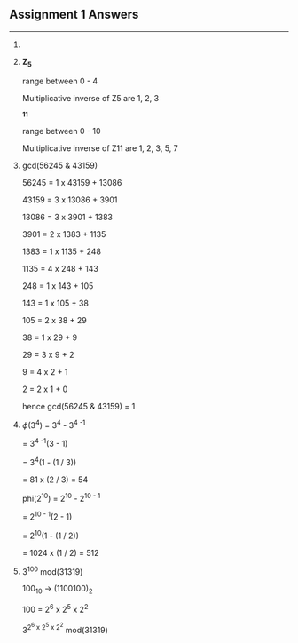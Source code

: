 ## Assignment 1 Answers
---

1. 

2. __Z<sub>5<sub>__

    range between 0 - 4

    Multiplicative inverse of Z5 are 1, 2, 3

    __<sub>11<sub>__

    range between 0 - 10

    Multiplicative inverse of Z11 are 1, 2, 3, 5, 7

3.  gcd(56245 & 43159)

    56245 = 1 x 43159 + 13086
    
    43159 = 3 x 13086 + 3901
    
    13086 = 3 x 3901 + 1383
    
    3901 = 2 x 1383 + 1135
    
    1383 = 1 x 1135 + 248
    
    1135 = 4 x 248 + 143
    
    248 = 1 x 143 + 105
    
    143 = 1 x 105 + 38
    
    105 = 2 x 38 + 29
    
    38 = 1 x 29 + 9
    
    29 = 3 x 9 + 2
    
    9 = 4 x 2 + 1
    
    2 = 2 x 1 + 0

    hence gcd(56245 & 43159) = 1

4. $\phi$(3<sup>4</sup>) = 3<sup>4</sup> - 3<sup>4 -1</sup>
    
    = 3<sup>4 -1</sup>(3 - 1)
    
    = 3<sup>4</sup>(1 - (1 / 3))

    = 81 x (2 / 3) = 54

    phi(2<sup>10</sup>) = 2<sup>10</sup> - 2<sup>10 - 1</sup>

    = 2<sup>10 - 1</sup>(2 - 1)

    = 2<sup>10</sup>(1 - (1 / 2))
    
    = 1024 x (1 / 2) = 512

5. 3<sup>100</sup> mod(31319)

    100<sub>10</sub> -> (1100100)<sub>2</sub>
    
    100 = 2<sup>6</sup> x 2<sup>5</sup> x 2<sup>2</sup>

    3<sup>2<sup>6</sup> x 2<sup>5</sup> x 2<sup>2</sup></sup> mod(31319)
    